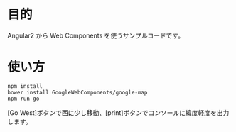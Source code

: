 # 目的

Angular2 から Web Components を使うサンプルコードです。

# 使い方

```
npm install
bower install GoogleWebComponents/google-map
npm run go
```

[Go West]ボタンで西に少し移動、[print]ボタンでコンソールに緯度軽度を出力します。
